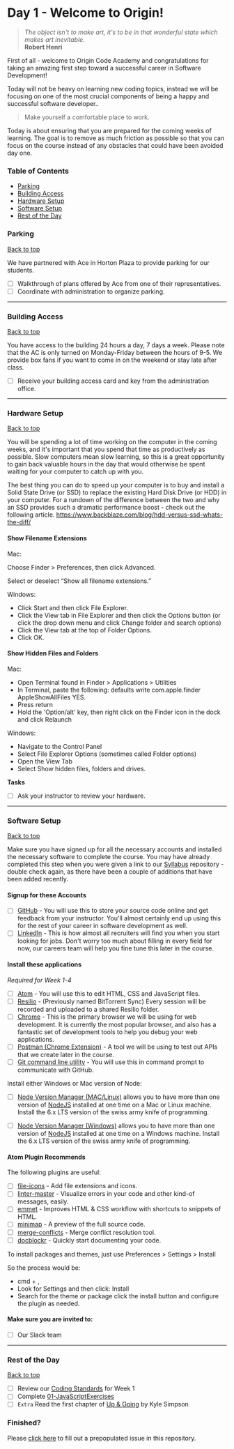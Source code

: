 # Day 1 - Welcome to Origin!

> *The object isn't to make art, it's to be in that wonderful state which makes art inevitable.*<br />
> **Robert Henri**

First of all - welcome to Origin Code Academy and congratulations for taking an amazing first step toward a successful career in Software Development!

Today will not be heavy on learning new coding topics, instead we will be focusing on one of the most crucial components of being a happy and successful software developer..

> Make yourself a comfortable place to work.

Today is about ensuring that you are prepared for the coming weeks of learning. The goal is to remove as much friction as possible so that you can focus on the course instead of any obstacles that could have been avoided day one.

### Table of Contents

- [Parking](#parking)
- [Building Access](#building-access)
- [Hardware Setup](#hardware-setup)
- [Software Setup](#software-setup)
- [Rest of the Day](#rest-of-the-day)

### Parking
[Back to top](#table-of-contents)

We have partnered with Ace in Horton Plaza to provide parking for our students.

- [ ] Walkthrough of plans offered by Ace from one of their representatives.
- [ ] Coordinate with administration to organize parking.

<hr />

### Building Access
[Back to top](#table-of-contents)

You have access to the building 24 hours a day, 7 days a week. Please note that the AC is only turned on Monday-Friday between the hours of 9-5. We provide box fans if you want to come in on the weekend or stay late after class.

- [ ] Receive your building access card and key from the administration office.

<hr />

### Hardware Setup
[Back to top](#table-of-contents)

You will be spending a lot of time working on the computer in the coming weeks, and it's important that you spend that time as productively as possible. Slow computers mean slow learning, so this is a great opportunity to gain back valuable hours in the day that would otherwise be spent waiting for your computer to catch up with you.

The best thing you can do to speed up your computer is to buy and install a Solid State Drive (or SSD) to replace the existing Hard Disk Drive (or HDD) in your computer. For a rundown of the difference between the two and why an SSD provides such a dramatic performance boost - check out the following article. https://www.backblaze.com/blog/hdd-versus-ssd-whats-the-diff/

#### Show Filename Extensions

Mac:  

Choose Finder > Preferences, then click Advanced.

Select or deselect “Show all filename extensions.”

Windows:

* Click Start and then click File Explorer.
* Click the View tab in File Explorer and then click the Options button (or click the drop down menu and click Change folder and search options)
* Click the View tab at the top of Folder Options.
* Click OK.

#### Show Hidden Files and Folders

Mac:

* Open Terminal found in Finder > Applications > Utilities
* In Terminal, paste the following: defaults write com.apple.finder AppleShowAllFiles YES.
* Press return
* Hold the 'Option/alt' key, then right click on the Finder icon in the dock and click Relaunch

Windows:

* Navigate to the Control Panel
* Select File Explorer Options (sometimes called Folder options)
* Open the View Tab
* Select Show hidden files, folders and drives.



**Tasks**

- [ ] Ask your instructor to review your hardware.

<hr />

### Software Setup
[Back to top](#table-of-contents)

Make sure you have signed up for all the necessary accounts and installed the necessary software to complete the course. You may have already completed this step when you were given a link to our [Syllabus](https://github.com/origincodeacademy/syllabus) repository - double check again, as there have been a couple of additions that have been added recently.

#### Signup for these Accounts
* [ ] [GitHub](https://www.github.com) - You will use this to store your source code online and get feedback from your instructor. You'll almost certainly end up using this for the rest of your career in software development as well.
* [ ] [LinkedIn](https://www.linkedin.com) - This is how almost all recruiters will find you when you start looking for jobs. Don't worry too much about filling in every field for now, our careers team will help you fine tune this later in the course.

#### Install these applications

*Required for Week 1-4*
* [ ] [Atom](https://atom.io/) - You will use this to edit HTML, CSS and JavaScript files.
* [ ] [Resilio](https://www.getsync.com/) - (Previously named BitTorrent Sync) Every session will be recorded and uploaded to a shared Resilio folder.
* [ ] [Chrome](https://www.google.com/chrome/) - This is the primary browser we will be using for web development. It is currently the most popular browser, and also has a fantastic set of development tools to help you debug your web applications.
* [ ] [Postman (Chrome Extension)](https://www.getpostman.com/) - A tool we will be using to test out APIs that we create later in the course.
* [ ] [Git command line utility](https://www.git-scm.com) - You will use this in command prompt to communicate with GitHub.

Install either Windows or Mac version of Node:

* [ ] [Node Version Manager (MAC/Linux)](https://github.com/creationix/nvm#install-script) allows you to have more than one version of [NodeJS](https://www.nodejs.org/) installed at one time on a Mac or Linux machine.  Install the 6.x LTS version of the swiss army knife of programming.
* [ ] [Node Version Manager (Windows)](https://github.com/coreybutler/nvm-windows) allows you to have more than one version of [NodeJS](https://www.nodejs.org/) installed at one time on a Windows machine.  Install the 6.x LTS version of the swiss army knife of programming.


#### Atom Plugin Recommends

The following plugins are useful:
* [ ] [file-icons](https://atom.io/packages/file-icons) - Add file extensions and icons.
* [ ] [linter-master](https://atom.io/packages/linter) - Visualize errors in your code and other kind-of messages, easily.
* [ ] [emmet](https://atom.io/packages/emmet) - Improves HTML & CSS workflow with shortcuts to snippets of HTML.
* [ ] [minimap](https://atom.io/packages/minimap) - A preview of the full source code.
* [ ] [merge-conflicts](https://atom.io/packages/merge-conflicts) - Merge conflict resolution tool.
* [ ] [docblockr](https://atom.io/packages/docblockr) - Quickly start documenting your code.

To install packages and themes, just use Preferences > Settings > Install

So the process would be:

* cmd + ,
* Look for Settings and then click: Install
* Search for the theme or package click the install button and configure the plugin as needed.

#### Make sure you are invited to:
* [ ] Our Slack team

<hr />

### Rest of the Day
[Back to top](#table-of-contents)

- [ ] Review our [Coding Standards](https://github.com/OriginCodeAcademy/Syllabus/blob/master/Best%20Practices/Coding%20Standards/Frontend/Front-end%20Coding%20Standards.md) for Week 1
- [ ] Complete [01-JavaScriptExercises](https://github.com/OriginCodeAcademy/Cohort8/blob/master/Projects/Week-01/01-JavascriptExercises/README.md)
- [ ] `Extra` Read the first chapter of [Up & Going](https://github.com/getify/You-Dont-Know-JS/blob/master/up%20&%20going/README.md#you-dont-know-js-up--going) by Kyle Simpson

### Finished?

Please [click here](https://www.github.com/OriginCodeAcademy/Cohort8/issues/new?title=00-MakeYourselfAComfortablePlaceToWork&body=1.%20What%20did%20you%20accomplish%20in%20this%20assignment%3F%0A%0A2.%20What%20outstanding%20tasks%20(if%20any)%20have%20you%20yet%20to%20accomplish%3F) to fill out a prepopulated issue in this repository.
